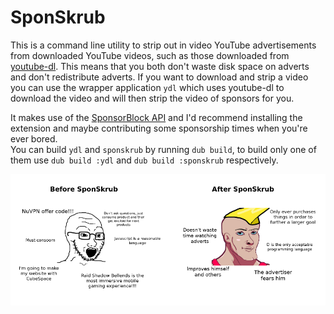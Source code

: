 # SponSkrub
This is a command line utility to strip out in video YouTube advertisements from downloaded YouTube videos, such as those downloaded from [youtube-dl](https://ytdl-org.github.io/youtube-dl/index.html). This means that you both don't waste disk space on adverts and don't redistribute adverts. If you want to download and strip a video you can use the wrapper application `ydl` which uses youtube-dl to download the video and will then strip the video of sponsors for you. 

It makes use of the [SponsorBlock API](https://github.com/ajayyy/SponsorBlockServer#api-docs) and I'd recommend installing the extension and maybe contributing some sponsorship times when you're ever bored.  
You can build `ydl` and `sponskrub` by running `dub build`, to build only one of them use `dub build :ydl` and `dub build :sponskrub` respectively.

![before and after SponSkrub](repo_images/before_after.png)
